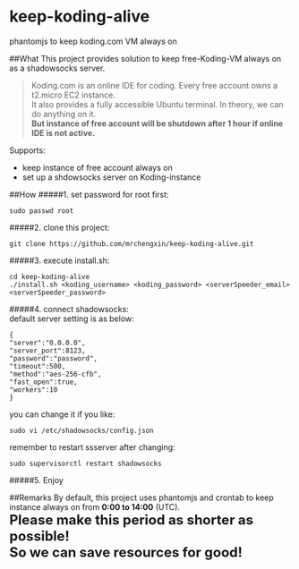 # keep-koding-alive
phantomjs to keep koding.com VM always on  

##What
This project provides solution to keep free-Koding-VM always on as a shadowsocks server.  

> Koding.com is an online IDE for coding. Every free account owns a t2.micro EC2 instance.  
> It also provides a fully accessible Ubuntu terminal. In theory, we can do anything on it.  
> **But instance of free account will be shutdown after 1 hour if online IDE is not active.**

Supports:
* keep instance of free account always on
* set up a shdowsocks server on Koding-instance

##How
#####1. set password for root first:  
```
sudo passwd root
```
#####2. clone this project:  
```
git clone https://github.com/mrchengxin/keep-koding-alive.git
```
#####3. execute install.sh:  
```
cd keep-koding-alive
./install.sh <koding_username> <koding_password> <serverSpeeder_email> <serverSpeeder_password>
```
#####4. connect shadowsocks:  
default server setting is as below:  
```
{
"server":"0.0.0.0",
"server_port":8123,
"password":"password",
"timeout":500,
"method":"aes-256-cfb",
"fast_open":true,
"workers":10
}
```
you can change it if you like:  
```
sudo vi /etc/shadowsocks/config.json
```
remember to restart ssserver after changing:  
```
sudo supervisorctl restart shadowsocks
```
#####5. Enjoy

##Remarks
By default, this project uses phantomjs and crontab to keep instance always on from **0:00 to 14:00** (UTC).  
<font size='5'>
**Please make this period as shorter as possible!  
So we can save resources for good!**
</font>  
